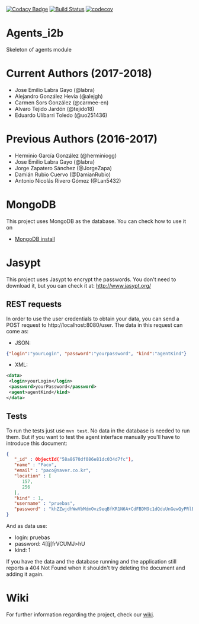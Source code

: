 [![Codacy Badge](https://api.codacy.com/project/badge/Grade/0a5332a696ea4b06aa9f43a39f3f21f0)](https://www.codacy.com/app/jelabra/Agents_i2b?utm_source=github.com&amp;utm_medium=referral&amp;utm_content=Arquisoft/Agents_i2b&amp;utm_campaign=Badge_Grade)
[![Build Status](https://travis-ci.org/Arquisoft/Agents_i2b.svg?branch=master)](https://travis-ci.org/Arquisoft/Agents_i2b)
[![codecov](https://codecov.io/gh/Arquisoft/Agents_i2b/branch/master/graph/badge.svg)](https://codecov.io/gh/Arquisoft/Agents_i2b)


# Agents_i2b

Skeleton of agents module

# Current Authors (2017-2018)
- Jose Emilio Labra Gayo (@labra)
- Alejandro González Hevia (@alejgh)
- Carmen Sors González (@carmee-en)
- Alvaro Tejido Jardón (@tejido18)
- Eduardo Ulibarri Toledo (@uo251436)

# Previous Authors (2016-2017)

- Herminio García González (@herminiogg)
- Jose Emilio Labra Gayo (@labra)
- Jorge Zapatero Sánchez (@JorgeZapa)
- Damián Rubio Cuervo (@DamianRubio)
- Antonio Nicolás Rivero Gómez (@Lan5432)

# MongoDB
This project uses MongoDB as the database. You can check how to use it on
 - [MongoDB install](https://github.com/Arquisoft/participants_i2b/wiki/MongoDB)

# Jasypt
This project uses Jasypt to encrypt the passwords. You don't need to download it, but you can check it at: http://www.jasypt.org/
 
## REST requests
In order to use the user credentials to obtain your data, you can send a POST request to http://localhost:8080/user. The
data in this request can come as:
 - JSON:
```json
{"login":"yourLogin", "password":"yourpassword", "kind":"agentKind"}
```

- XML:
```xml
<data>
 <login>yourLogin</login>
 <password>yourPassword</password>
 <agent>agentKind</kind>
</data>
```

## Tests
To run the tests just use `mvn test`. No data in the database is needed to run them. But if you want to test the
agent interface manually you'll have to introduce this document:

```json
{
   "_id" : ObjectId("58a8670df086e81dc034d7fc"),
   "name" : "Paco",
   "email" : "paco@naver.co.kr",
   "location" : [
      157,
      256
   ],
   "kind" : 1,
   "username" : "pruebas",
   "password" : "khZZwjdhWwVbMdmOvz9eqBfKR1N6A+CdFBDM9c1dQduUnGewQyPRlBxB4Q6wT7Cq"
}
```

And as data use:
 - login: pruebas
 - password: 4[[j[frVCUMJ>hU
 - kind: 1

 If you have the data and the database running and the application still reports a 404 Not Found when it shouldn't
 try deleting the document and adding it again.

# Wiki
For further information regarding the project, check our [wiki](https://github.com/Arquisoft/Agents_i2b/wiki).

